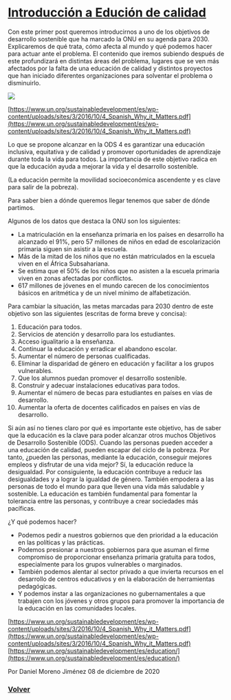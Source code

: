 # [Introducción a Edución de calidad](https://javier-dlap.github.io/EducacionDeCalidad/pages/Introudccion)

Con este primer post queremos introducirnos a uno de los objetivos de desarrollo sostenible que ha marcado la ONU en su agenda para 2030. Explicaremos de qué trata, cómo afecta al mundo y qué podemos hacer para actuar ante el problema. El contenido que iremos subiendo después de este profundizará en distintas áreas del problema, lugares que se ven más afectados por la falta de una educación de calidad y distintos proyectos que han iniciado diferentes organizaciones para solventar el problema o disminuirlo.

![](https://javier-dlap.github.io/EducacionDeCalidad/images/EducacionDeCalidad.jpg)

[https://www.un.org/sustainabledevelopment/es/wp-content/uploads/sites/3/2016/10/4_Spanish_Why_it_Matters.pdf](https://www.un.org/sustainabledevelopment/es/wp-content/uploads/sites/3/2016/10/4_Spanish_Why_it_Matters.pdf)

Lo que se propone alcanzar en la ODS 4 es garantizar una educación inclusiva, equitativa y de calidad y promover oportunidades de aprendizaje durante toda la vida para todos.
La importancia de este objetivo radica en que la educación ayuda a mejorar la vida y el desarrollo sostenible.

(La educación permite la movilidad socioeconómica ascendente y es clave para salir de la pobreza).

Para saber bien a dónde queremos llegar tenemos que saber de dónde partimos.

Algunos de los datos que destaca la ONU son los siguientes:
- La matriculación en la enseñanza primaria en los países en desarrollo ha alcanzado el 91%, pero 57 millones de niños en edad de escolarización primaria siguen sin asistir a la escuela.
- Más de la mitad de los niños que no están matriculados en la escuela viven en el África Subsahariana.
- Se estima que el 50% de los niños que no asisten a la escuela primaria viven en zonas afectadas por conflictos.
- 617 millones de jóvenes en el mundo carecen de los conocimientos básicos en aritmética y de un nivel mínimo de alfabetización.

Para cambiar la situación, las metas marcadas para 2030 dentro de este objetivo son las siguientes (escritas de forma breve y concisa):
1. Educación para todos.
2. Servicios de atención y desarrollo para los estudiantes.
3. Acceso igualitario a la enseñanza.
4. Continuar la educación y erradicar el abandono escolar.
5. Aumentar el número de personas cualificadas.
6. Eliminar la disparidad de género en educación y facilitar a los grupos vulnerables.
7. Que los alumnos puedan promover el desarrollo sostenible.
8. Construir y adecuar instalaciones educativas para todos.
9. Aumentar el número de becas para estudiantes en países en vías de desarrollo.
10. Aumentar la oferta de docentes calificados en países en vías de desarrollo.

Si aún así no tienes claro por qué es importante este objetivo, has de saber que la educación es la clave para poder alcanzar otros muchos Objetivos de Desarrollo Sostenible (ODS). Cuando las personas pueden acceder a una educación de calidad, pueden escapar del ciclo de la pobreza. Por tanto, ¿pueden las personas, mediante la educación, conseguir mejores empleos y disfrutar de una vida mejor? Sí, la educación reduce la desigualdad. Por consiguiente, la educación contribuye a reducir las desigualdades y a lograr la igualdad de género. También empodera a las personas de todo el mundo para que lleven una vida más saludable y sostenible. La educación es también fundamental para fomentar la tolerancia entre las personas, y contribuye a crear sociedades más pacíficas.

¿Y qué podemos hacer?
- Podemos pedir a nuestros gobiernos que den prioridad a la educación en las políticas y las prácticas.
- Podemos presionar a nuestros gobiernos para que asuman el firme compromiso de proporcionar enseñanza primaria gratuita para todos, especialmente para los grupos vulnerables o marginados.
- También podemos alentar al sector privado a que invierta recursos en el desarrollo de centros educativos y en la elaboración de herramientas pedagógicas.
- Y podemos instar a las organizaciones no gubernamentales a que trabajen con los jóvenes y otros grupos para promover la importancia de la educación en las comunidades locales.

[https://www.un.org/sustainabledevelopment/es/wp-content/uploads/sites/3/2016/10/4_Spanish_Why_it_Matters.pdf](https://www.un.org/sustainabledevelopment/es/wp-content/uploads/sites/3/2016/10/4_Spanish_Why_it_Matters.pdf)
[https://www.un.org/sustainabledevelopment/es/education/](https://www.un.org/sustainabledevelopment/es/education/)

Por Daniel Moreno Jiménez 08 de diciembre de 2020

### [Volver](https://javier-dlap.github.io/EducacionDeCalidad/) 